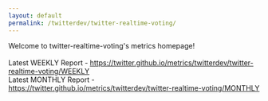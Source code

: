 ```yaml
---
layout: default
permalink: /twitterdev/twitter-realtime-voting/
---
```

Welcome to twitter-realtime-voting's metrics homepage!
<br><br>
Latest WEEKLY Report - <a href="https://twitter.github.io/metrics/twitterdev/twitter-realtime-voting/WEEKLY">https://twitter.github.io/metrics/twitterdev/twitter-realtime-voting/WEEKLY</a>
<br>
Latest MONTHLY Report - <a href="https://twitter.github.io/metrics/twitterdev/twitter-realtime-voting/MONTHLY">https://twitter.github.io/metrics/twitterdev/twitter-realtime-voting/MONTHLY</a>
<br>
